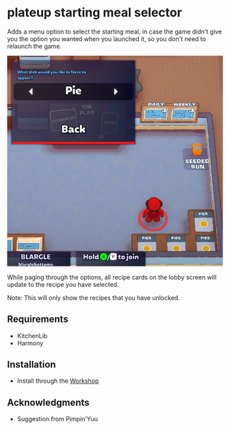 # plateup starting meal selector

Adds a menu option to select the starting meal, in case the game didn't give you the option you wanted when you launched it, so you don't need to relaunch the game.

![Preview](./img/preview.png)

While paging through the options, all recipe cards on the lobby screen will update to the recipe you have selected.

Note:  This will only show the recipes that you have unlocked.

## Requirements

* KitchenLib
* Harmony

## Installation

* Install through the [Workshop](https://steamcommunity.com/sharedfiles/filedetails/?id=2898176672)

## Acknowledgments
* Suggestion from Pimpin'Yuu
